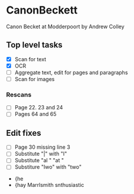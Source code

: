 # CanonBeckett
Canon Becket at Modderpoort by Andrew Colley

## Top level tasks
- [X] Scan for text
- [X] OCR
- [ ] Aggregate text, edit for pages and paragraphs
- [ ] Scan for images

### Rescans
- [ ] Page 22. 23 and 24
- [ ] Pages 64 and 65

## Edit fixes
- [ ] Page 30 missing line 3
- [ ] Substitute "|" with "I"
- [ ] Substitute "al " "at "
- [ ] Substiture "Iwo" with "two"

- {he
- {hay
Marrlsmith
snthusiastic
